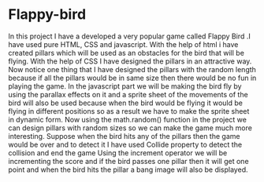 # Flappy-bird
In this project I have a developed a  very popular  game called Flappy  Bird .I have used pure HTML, CSS and javascript.
With the help of html i have created pillars which will be used as an obstacles for the bird that will be flying. 
With the help of CSS I have designed the pillars in an attractive way.
Now notice one thing that I have designed the pillars with the random length because if all the pillars would be in same size then there would be no fun in playing the game.
In the javascript part we will be making the bird fly by using the parallax effects on it and a sprite sheet of the movements of the bird will also be used because when the bird would be flying it would be flying in different positions so as a result we have to make the sprite sheet in dynamic form.
Now using the math.random() function in the project we can design pillars with random sizes  so we can make the game much more interesting.
Suppose when the bird hits any of the pillars then the game would be over and to detect it I have used Collide property  to detect the collision and end the game 
Using the increment operator we will be incrementing the score  and if the bird passes one pillar then it will get one point and  when the bird hits the pillar a bang image will also be displayed.
